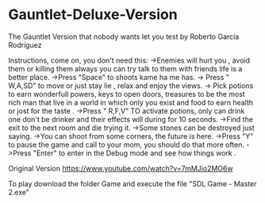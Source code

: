 # Gauntlet-Deluxe-Version
The Gauntlet Version that nobody wants let you test by Roberto García Rodríguez

Instructions, come on, you don't need this:
->Enemies will hurt you , avoid them or killing them always you can try talk to them with friends life is a better place.
->Press "Space" to shoots kame ha me has.
-> Press " W,A,SD" to move or just stay lie , relax and enjoy the views.
-> Pick potions to earn wonderfull powers, keys to open doors, treasures to be the most rich man that live in a world in which only you exist and food to earn health or jost for the taste .
->Press " R,F,V" TO activate potions, only can drink one don't be drinker and their effects will during for 10 seconds.
->Find the exit to the next room and die trying it.
->Some stones can be destroyed just saying.
->You can shoot from some corners, the future is here.
->Press "Y" to pause the game and call to your mom, you should do that more often.
->Press "Enter" to enter in the Debug mode and see how things work .

Original Version https://www.youtube.com/watch?v=7mMJio2MO6w


To play download the folder Game and execute the file "SDL Game - Master 2.exe"
